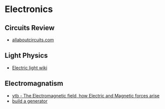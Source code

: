 # Electronics



## Circuits Review
- [allaboutcircuits.com](https://www.allaboutcircuits.com/textbook/direct-current/chpt-5/simple-series-circuits/)

## Light Physics
- [Electric light wiki](https://en.wikipedia.org/wiki/Electric_light)

## Electromagnatism
- [ytb - The Electromagnetic field, how Electric and Magnetic forces arise](https://www.youtube.com/watch?v=XoVW7CRR5JY&t=111s)
- [build a generator](https://www.youtube.com/watch?v=tb3iN4m9Bik)

